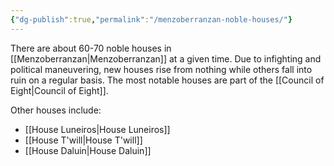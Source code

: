 ```yaml
---
{"dg-publish":true,"permalink":"/menzoberranzan-noble-houses/"}
---
```


There are about 60-70 noble houses in [[Menzoberranzan\|Menzoberranzan]] at a given time. Due to infighting and political maneuvering, new houses rise from nothing while others fall into ruin on a regular basis. The most notable houses are part of the [[Council of Eight\|Council of Eight]]. 

Other houses include:
- [[House Luneiros\|House Luneiros]]
- [[House T'will\|House T'will]]
- [[House Daluin\|House Daluin]]
